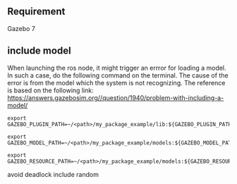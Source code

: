 

## Requirement
Gazebo 7

## include model
When launching the ros node, it might trigger an errror for loading a model.
In such a case, do the following command on the terminal. The cause of the error is from the model which the system is not recognizing.
The reference is based on the following link: https://answers.gazebosim.org//question/1940/problem-with-including-a-model/

```
export GAZEBO_PLUGIN_PATH=~/<path>/my_package_example/lib:${GAZEBO_PLUGIN_PATH}

export GAZEBO_MODEL_PATH=~/<path>/my_package_example/models:${GAZEBO_MODEL_PATH}

export GAZEBO_RESOURCE_PATH=~/<path>/my_package_example/models:${GAZEBO_RESOURCE_PATH}
``` 

avoid deadlock include random